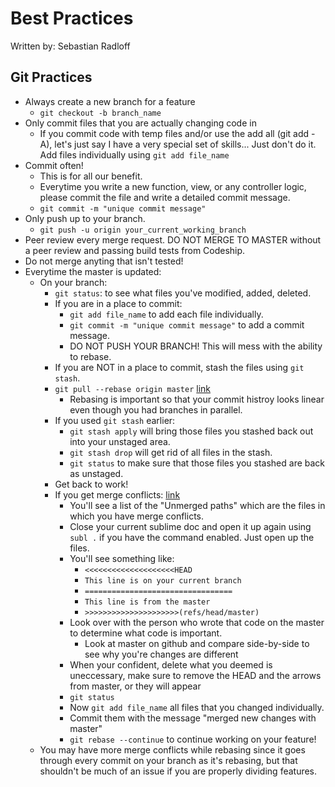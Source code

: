 Best Practices
==============
Written by: Sebastian Radloff

Git Practices
-------------

* Always create a new branch for a feature
	* `git checkout -b branch_name`
* Only commit files that you are actually changing code in
	* If you commit code with temp files and/or use the add all (git add -A), let's just say I have a very special set of skills... Just don't do it. Add files individually using `git add file_name`
* Commit often!
	* This is for all our benefit.
	* Everytime you write a new function, view, or any controller logic, please commit the file and write a detailed commit message.
	* `git commit -m "unique commit message"`
* Only push up to your branch.
	* `git push -u origin your_current_working_branch`
* Peer review every merge request. DO NOT MERGE TO MASTER without a peer review and passing build tests from Codeship.
* Do not merge anyting that isn't tested!
* Everytime the master is updated:
	* On your branch:
		* `git status`: to see what files you've modified, added, deleted.
		* If you are in a place to commit:
			*	`git add file_name` to add each file individually.
			* `git commit -m "unique commit message"` to add a commit message.
			* DO NOT PUSH YOUR BRANCH! This will mess with the ability to rebase.
		* If you are NOT in a place to commit, stash the files using `git stash`.
		* `git pull --rebase origin master`	[link](http://git-scm.com/book/mk/%D0%93%D1%80%D0%B0%D0%BD%D0%B5%D1%9A%D0%B5-%D1%81%D0%BE-Git-Rebasing)
			* Rebasing is important so that your commit histroy looks linear even though you had branches in parallel.
		* If you used `git stash` earlier:
			* `git stash apply` will bring those files you stashed back out into your unstaged area.
			* `git stash drop` will get rid of all files in the stash.
			* `git status` to make sure that those files you stashed are back as unstaged.
		* Get back to work!
		* If you get merge conflicts: [link](http://css-tricks.com/deal-merge-conflicts-git/)
			* You'll see a list of the "Unmerged paths" which are the files in which you have merge conflicts.
			* Close your current sublime doc and open it up again using `subl .` if you have the command enabled. Just open up the files.
			* You'll see something like: 
				* `<<<<<<<<<<<<<<<<<<<<HEAD`
				* `This line is on your current branch`
				* `=================================`
				* `This line is from the master`
				* `>>>>>>>>>>>>>>>>>>>>>(refs/head/master)`
			* Look over with the person who wrote that code on the master to determine what code is important.
				* Look at master on github and compare side-by-side to see why you're changes are different
			* When your confident, delete what you deemed is uneccessary, make sure to remove the HEAD and the arrows from master, or they will appear
			* `git status`
			* Now `git add file_name` all files that you changed individually.
			* Commit them with the message "merged new changes with master"
			* `git rebase --continue` to continue working on your feature!
	* You may have more merge conflicts while rebasing since it goes through every commit on your branch as it's rebasing, but that shouldn't be much of an issue if you are properly dividing features.
